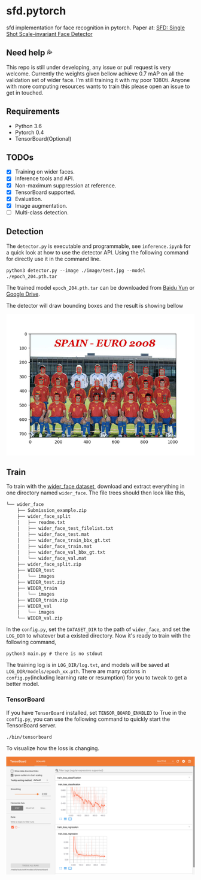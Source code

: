 # sfd.pytorch
sfd implementation for face recognition in pytorch. Paper at: [SFD: Single Shot Scale-invariant Face Detector](https://arxiv.org/abs/1708.05237)

## Need help :sweat_drops:

This repo is still under developing, any issue or pull request is very welcome. Currently the weights given bellow achieve 0.7 mAP on all the validation set of wider face. I'm still training it with my poor 1080ti. Anyone with more computing resources wants to train this please open an issue to get in touched.

## Requirements

* Python 3.6
* Pytorch 0.4
* TensorBoard(Optional)

## TODOs

- [x] Training on wider faces.
- [x] Inference tools and API.
- [x] Non-maximum suppression at reference.
- [x] TensorBoard supported.
- [x] Evaluation.
- [x] Image augmentation.
- [ ] Multi-class detection.
## Detection

The `detector.py` is executable and programmable, see `inference.ipynb` for a quick look at how to use the detector API. Using the following command for directly use it in the command line.

```
python3 detector.py --image ./image/test.jpg --model ./epoch_204.pth.tar
```

The trained model `epoch_204.pth.tar` can be downloaded from [Baidu Yun](https://pan.baidu.com/s/1n2TzKIWP0qRgM6zgCE98Lw) or [Google Drive](https://drive.google.com/open?id=1WPX-sjEQdIQ0COnxBtlM_mLIhN652UQq).

The detector will draw bounding boxes and the result is showing bellow

![](images/show-case.png)

## Train

To train with the [wider_face dataset](http://mmlab.ie.cuhk.edu.hk/projects/WIDERFace/), download and extract everything in one directory named `wider_face`. The file trees should then look like this,
```
└── wider_face
    ├── Submission_example.zip
    ├── wider_face_split
    │   ├── readme.txt
    │   ├── wider_face_test_filelist.txt
    │   ├── wider_face_test.mat
    │   ├── wider_face_train_bbx_gt.txt
    │   ├── wider_face_train.mat
    │   ├── wider_face_val_bbx_gt.txt
    │   └── wider_face_val.mat
    ├── wider_face_split.zip
    ├── WIDER_test
    │   └── images
    ├── WIDER_test.zip
    ├── WIDER_train
    │   └── images
    ├── WIDER_train.zip
    ├── WIDER_val
    │   └── images
    └── WIDER_val.zip
```
In the `config.py`, set the `DATASET_DIR` to the path of `wider_face`, and set the `LOG_DIR` to whatever but a existed directory. Now it's ready to train with the following command,

```
python3 main.py # there is no stdout
```

The training log is in `LOG_DIR/log.txt`, and models will be saved at `LOG_DIR/models/epoch_xx.pth`. There are many options in `config.py`(including learning rate or resumption) for you to tweak to get a better model.


### TensorBoard

If you have `TensorBoard` installed, set `TENSOR_BOARD_ENABLED` to True in the `config.py`, you can use the following command to quickly start the TensorBoard server.

```
./bin/tensorboard
```

To visualize how the loss is changing.

![](images/tensorboard.png)
